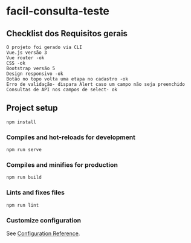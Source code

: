 # facil-consulta-teste

## Checklist dos Requisitos gerais
```
O projeto foi gerado via CLI
Vue.js versão 3
Vue router -ok
CSS -ok
Bootstrap versão 5
Design responsivo -ok
Botão no topo volta uma etapa no cadastro -ok
Erro de validação- dispara Alert caso um campo não seja preenchido
Consultas de API nos campos de select- ok

```

## Project setup
```
npm install
```

### Compiles and hot-reloads for development
```
npm run serve
```

### Compiles and minifies for production
```
npm run build
```

### Lints and fixes files
```
npm run lint
```

### Customize configuration
See [Configuration Reference](https://cli.vuejs.org/config/).
